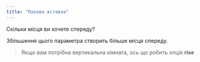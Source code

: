 ```yaml
---
title: "Пахова вставка"
---
```


Скільки місця ви хочете спереду?

Збільшення цього параметра створить більше місця спереду.

> Якщо вам потрібна вертикальна кімната, ось що робить опція **rise**




